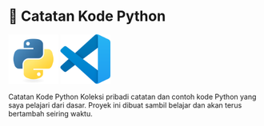 # 🐍 Catatan Kode Python
<img src="https://raw.githubusercontent.com/devicons/devicon/master/icons/python/python-original.svg" width="100" alt="Python"/> 
<img src="https://raw.githubusercontent.com/devicons/devicon/master/icons/vscode/vscode-original.svg" width="100" alt="vscode"/>

Catatan Kode Python
Koleksi pribadi catatan dan contoh kode Python yang saya pelajari dari dasar.
Proyek ini dibuat sambil belajar dan akan terus bertambah seiring waktu.
